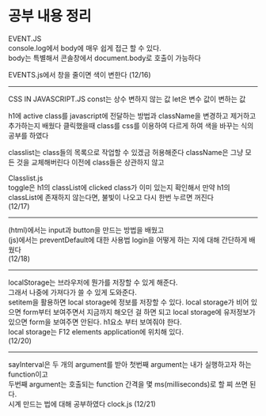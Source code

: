 # 공부 내용 정리
EVENT.JS   
console.log에서 body에 매우 쉽게 접근 할 수 있다.  
body는 특별해서 콘솔창에서 document.body로 호출이 가능하다

EVENTS.js에서 창을 줄이면 색이 변한다 (12/16)

---
CSS IN JAVASCRIPT.JS
const는 상수 변하지 않는 값
let은 변수 값이 변하는 값

h1에 active class를 javascript에 전달하는 방법과
className을 변경하고 제거하고 추가하는지 배웠다
클릭했을때 class를 css를 이용하여 다르게 하여 색을 바꾸는 식의 공부를 하였다

classlist는 class들의 목록으로 작업할 수 있겠금 허용해준다
className은 그냥 모든 것을 교체해버린다 이전에 class들은 상관하지 않고

Classlist.js   
toggle은 h1의 classList에 clicked class가 이미 있는지 확인해서
만약 h1의 classList에 존재하지 않는다면,  불빛이 나오고 다시
한번 누르면 꺼진다   
(12/17)

---
(html)에서는 input과 button을 만드는 방법을 배웠고  
(js)에서는 preventDefault에 대한 사용법 login을 어떻게 하는 지에 대해 간단하게 배웠다  
(12/18)   

---
localStorage는 브라우저에 뭔가를 저장할 수 있게 해준다.  
그래서 나중에 가져다가 쓸 수 있게 도와준다.  
setitem을 활용하면 local storage에 정보를 저장할 수 있다. 
local storage가 비어 있으면 form부터 보여주면서 지금까지 해오던 걸 하면 되고 local storage에 유저정보가 있으면 form을 보여주면 안된다. 
h1요소 부터 보여줘야 한다.      
local storage는 F12 elements application에 위치해 있다.   
(12/20)

---

sayInterval은 두 개의 argument를 받아 첫번째 argument는 내가 실행하고자 하는 function이고   
두번째 argument는 호출되는 function 간격을 몇 ms(milliseconds)로 할 찌 쓰면 된다.   
시계 만드는 법에 대해 공부하였다
clock.js
(12/21)